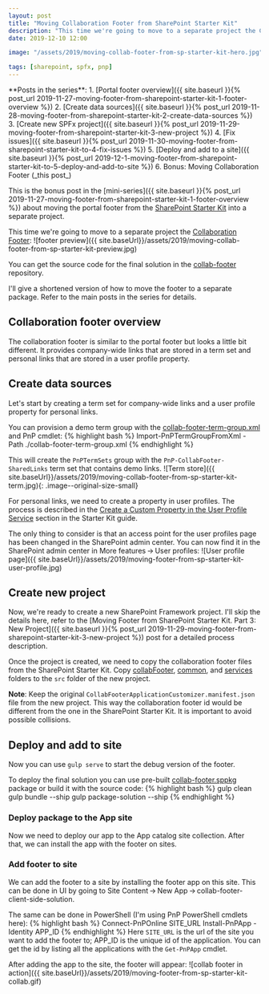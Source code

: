 ```yaml
---
layout: post
title: "Moving Collaboration Footer from SharePoint Starter Kit"
description: "This time we're going to move to a separate project the Collaboration Footer from the SharePoint Starter Kit. It provides company-wide links that are stored in a term set and personal links that are stored in a user profile property. The collaboration footer is similar to the portal footer but looks a little bit different."
date: 2019-12-10 12:00

image: "/assets/2019/moving-collab-footer-from-sp-starter-kit-hero.jpg"

tags: [sharepoint, spfx, pnp]
---
```


<aside markdown="1">
**Posts in the series**:
1. [Portal footer overview]({{ site.baseurl }}{% post_url 2019-11-27-moving-footer-from-sharepoint-starter-kit-1-footer-overview %})
2. [Create data sources]({{ site.baseurl }}{% post_url 2019-11-28-moving-footer-from-sharepoint-starter-kit-2-create-data-sources %})
3. [Create new SPFx project]({{ site.baseurl }}{% post_url 2019-11-29-moving-footer-from-sharepoint-starter-kit-3-new-project %})
4. [Fix issues]({{ site.baseurl }}{% post_url 2019-11-30-moving-footer-from-sharepoint-starter-kit-to-4-fix-issues %})
5. [Deploy and add to a site]({{ site.baseurl }}{% post_url 2019-12-1-moving-footer-from-sharepoint-starter-kit-to-5-deploy-and-add-to-site %})
6. Bonus: Moving Collaboration Footer (_this post_)
</aside>

This is the bonus post in the [mini-series]({{ site.baseurl }}{% post_url 2019-11-27-moving-footer-from-sharepoint-starter-kit-1-footer-overview %}) about moving the portal footer from the [SharePoint Starter Kit](https://github.com/SharePoint/sp-starter-kit) into a separate project.

This time we're going to move to a separate project the [Collaboration Footer](https://github.com/SharePoint/sp-starter-kit/blob/master/documentation/components/ext-collab-footer.md):
![footer preview]({{ site.baseUrl}}/assets/2019/moving-collab-footer-from-sp-starter-kit-preview.jpg)

You can get the source code for the final solution in the [collab-footer](https://github.com/dmitryrogozhny/sharepoint-lab/tree/master/footer/collab-footer) repository.

I'll give a shortened version of how to move the footer to a separate package. Refer to the main posts in the series for details.

## Collaboration footer overview

The collaboration footer is similar to the portal footer but looks a little bit different. It provides company-wide links that are stored in a term set and personal links that are stored in a user profile property.

## Create data sources

Let's start by creating a term set for company-wide links and a user profile property for personal links.

You can provision a demo term group with the [collab-footer-term-group.xml](https://github.com/dmitryrogozhny/sharepoint-lab/blob/master/footer/collab-footer/provisioning/collab-footer-term-group.xml) and PnP cmdlet:
{% highlight bash %}
Import-PnPTermGroupFromXml -Path ./collab-footer-term-group.xml
{% endhighlight %}

This will create the `PnPTermSets` group with the `PnP-CollabFooter-SharedLinks` term set that contains demo links.
![Term store]({{ site.baseUrl}}/assets/2019/moving-collab-footer-from-sp-starter-kit-term.jpg){: .image--original-size-small}

For personal links, we need to create a property in user profiles. The process is described in the [Create a Custom Property in the User Profile Service](https://github.com/SharePoint/sp-starter-kit/blob/master/documentation/tenant-settings.md#create-a-custom-property-in-the-user-profile-service) section in the Starter Kit guide.

The only thing to consider is that an access point for the user profiles page has been changed in the SharePoint admin center. You can now find it in the SharePoint admin center in More features&thinsp;→&thinsp;User profiles:
![User profile page]({{ site.baseUrl}}/assets/2019/moving-footer-from-sp-starter-kit-user-profile.jpg)

## Create new project

Now, we're ready to create a new SharePoint Framework project. I'll skip the details here, refer to the [Moving Footer from SharePoint Starter Kit. Part 3: New Project]({{ site.baseurl }}{% post_url 2019-11-29-moving-footer-from-sharepoint-starter-kit-3-new-project %}) post for a detailed process description.

Once the project is created, we need to copy the collaboration footer files from the SharePoint Starter Kit. Copy [collabFooter](https://github.com/SharePoint/sp-starter-kit/tree/master/solution/src/extensions/collabFooter), [common](https://github.com/SharePoint/sp-starter-kit/tree/master/solution/src/common), and [services](https://github.com/SharePoint/sp-starter-kit/tree/master/solution/src/services) folders to the `src` folder of the new project.

**Note**: Keep the original `CollabFooterApplicationCustomizer.manifest.json` file from the new project. This way the collaboration footer id would be different from the one in the SharePoint Starter Kit. It is important to avoid possible collisions.

## Deploy and add to site

Now you can use `gulp serve` to start the debug version of the footer.

To deploy the final solution you can use pre-built [collab-footer.sppkg](https://github.com/dmitryrogozhny/sharepoint-lab/tree/master/footer/collab-footer/package) package or build it with the source code:
{% highlight bash %}
gulp clean
gulp bundle --ship
gulp package-solution --ship
{% endhighlight %}

### Deploy package to the App site

Now we need to deploy our app to the App catalog site collection. After that, we can install the app with the footer on sites.

### Add footer to site

We can add the footer to a site by installing the footer app on this site. This can be done in UI by going to Site Content&thinsp;→&thinsp;New App&thinsp;→&thinsp;collab-footer-client-side-solution.

The same can be done in PowerShell (I'm using PnP PowerShell cmdlets here):
{% highlight bash %}
Connect-PnPOnline SITE_URL
Install-PnPApp -Identity APP_ID
{% endhighlight %}
Here `SITE_URL` is the url of the site you want to add the footer to; APP_ID is the unique id of the application. You can get the id by listing all the applications with the `Get-PnPApp` cmdlet.

After adding the app to the site, the footer will appear:
![collab footer in action]({{ site.baseUrl}}/assets/2019/moving-footer-from-sp-starter-kit-collab.gif)

